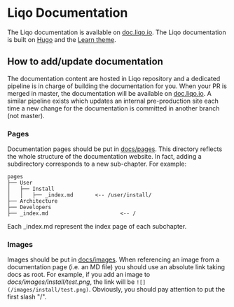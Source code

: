 # Liqo Documentation

The Liqo documentation is available on [doc.liqo.io](https://doc.liqo.io).  The Liqo documentation is 
built on [Hugo](https://gohugo.io/) and the [Learn theme](https://themes.gohugo.io/hugo-theme-learn/). 

## How to add/update documentation

The documentation content are hosted in Liqo repository and a dedicated pipeline is in charge of building the documentation
for you. When your PR is merged in master, the documentation will be available on [doc.liqo.io](https://doc.liqo.io).
A similar pipeline exists which updates an internal pre-production site each time a new change for the documentation is committed in another branch (not master).

### Pages

Documentation pages should be put in [docs/pages](docs/pages). This directory reflects the whole structure of the documentation
website. In fact, adding a subdirectory corresponds to a new sub-chapter. For example: 

```
pages
├── User
│   ├── Install 
│   │   ├── _index.md       <-- /user/install/
├── Architecture
├── Developers
├── _index.md                       <-- /
```

Each _index.md represent the index page of each subchapter. 

### Images

Images should be put in [docs/images](docs/images). When referencing an image from a documentation page (i.e. an MD file)
you should use an absolute link taking docs as root. For example, if you add an image to *docs/images/install/test.png*,
the link will be ```![](/images/install/test.png)```. Obviously, you should pay attention to put the first slash "/".

